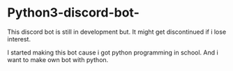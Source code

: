 # Python3-discord-bot-

This discord bot is still in development but.
It might get discontinued if i lose interest.

I started making this bot cause i got python programming in school.
And i want to make own bot with python.
